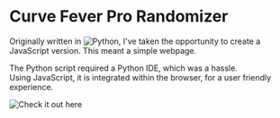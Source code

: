 # Curve Fever Pro Randomizer
 Originally written in ![Python](https://github.com/turtlesteak/original-cfp-randomizer), I've taken the opportunity to create a JavaScript version.
 This meant a simple webpage. 
 
 The Python script required a Python IDE, which was a hassle.  
 Using JavaScript, it is integrated within the browser, for a user friendly experience. 

 ![Check it out here](https://turtlesteak.github.io/cfp-randomizer/)
